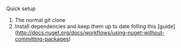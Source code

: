 Quick setup

1. The normal git clone
2. Install dependencies and keep them up to date folling this [guide] (http://docs.nuget.org/docs/workflows/using-nuget-without-committing-packages)
